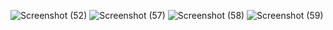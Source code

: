 ![Screenshot (52)](https://github.com/DulanjiAbeysekara/Mobile-Application-Development-Coursework/assets/125721515/a78b5829-cedb-4267-bb61-6c0e9dac307e)
![Screenshot (57)](https://github.com/DulanjiAbeysekara/Mobile-Application-Development-Coursework/assets/125721515/fe60303e-888b-4d9a-8e76-2a866f84306a)
![Screenshot (58)](https://github.com/DulanjiAbeysekara/Mobile-Application-Development-Coursework/assets/125721515/93344166-481b-4412-b714-7f011d43e2e9)
![Screenshot (59)](https://github.com/DulanjiAbeysekara/Mobile-Application-Development-Coursework/assets/125721515/eec3da13-79e8-41cf-8b96-c2490722d637)
